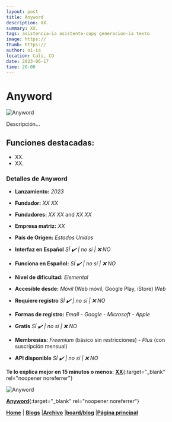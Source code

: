 ```yaml
---
layout: post
title: Anyword
description: XX.
summary: XX.
tags: asistencia-ia asistente-copy generacion-ia texto
image: https://
thumb: https://
author: oi-ia
location: Cali, CO
date: 2023-06-17
time: 20:00
---
```


# Anyword

![Anyword](https://xx)

Descripción...

## Funciones destacadas:

- XX.
- XX.

### Detalles de Anyword

- **Lanzamiento:**
  _2023_

- **Fundador:**
  _XX XX_
- **Fundadores:**
  _XX XX_ and _XX XX_

- **Empresa matriz:**
  _XX_

- **País de Origen:**
  _Estados Unidos_

- **Interfaz en Español**
  _SÍ ✔️ | no_
  _sí | ❌ NO_

- **Funciona en Español:**
  _SÍ ✔️ | no_
  _sí | ❌ NO_

- **Nivel de dificultad:**
  _Elemental_

- **Accesible desde:**
  _Móvil_ (Web móvil, Google Play, iStore)
  _Web_

- **Requiere registro**
  _SÍ ✔️ | no_
  _sí | ❌ NO_

- **Formas de registro:**
  _Email_ - _Google_ - _Microsoft_ - _Apple_

- **Gratis**
  _SÍ ✔️ | no_
  _sí | ❌ NO_

- **Membresías:**
  _Freemium_ (básico sin restricciones) - _Plus_ (con suscripción mensual)

- **API disponible**
  _SÍ ✔️ | no_
  _sí | ❌ NO_

**Te lo explica mejor en 15 minutos o menos:**
[**XX**](https://www.youtube.com/watch?v=xx){:target="\_blank" rel="noopener noreferrer"}

![Anyword](https://)

[**Anyword**](https://anyword.com/data-driven-basic/?fpr=le64&gclid=CjwKCAjwq4imBhBQEiwA9Nx1Br3TaF71zHME18O9bUN45QXVSyP4kvionBZjHgvIpI1Ympqh0AxEyhoC5nkQAvD_BwE){:target="\_blank" rel="noopener noreferrer"}

[**Home**](https://lucfreelance.github.io/board/) | [**Blogs**](https://oportunidadesilimitadas.com/blogs/_site/index.html) |[**Archivo**](https://lucfreelance.github.io/board/archive/) |[**board/blog**](https://lucfreelance.github.io/board/blog/) |[**Página principal**](https://oportunidadesilimitadas.com)
